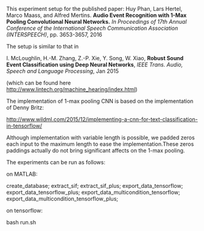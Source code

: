 This experiment setup for the published paper:
Huy Phan, Lars Hertel, Marco Maass, and Alfred Mertins. **Audio Event Recognition with 1-Max Pooling Convolutional Neural Networks.** _In Proceedings of 17th Annual Conference of the International Speech Communication Association (INTERSPEECH)_, pp. 3653-3657, 2016

The setup is similar to that in 

I. McLoughlin, H.-M. Zhang, Z.-P. Xie, Y. Song, W. Xiao, **Robust Sound Event Classification using Deep Neural Networks**, _IEEE Trans. Audio, Speech and Language Processing_, Jan 2015

(which can be found here http://www.lintech.org/machine_hearing/index.html)

The implementation of 1-max pooling CNN is based on the implementation of Denny Britz:

http://www.wildml.com/2015/12/implementing-a-cnn-for-text-classification-in-tensorflow/


Although implementation with variable length is possible, we padded zeros each input to the maximum length to ease the implementation.These zeros paddings actually do not bring significant affects on the 1-max pooling.

The experiments can be run as follows:

on MATLAB:

create_database;
extract_sif;
extract_sif_plus;
export_data_tensorflow;
export_data_tensorflow_plus;
export_data_multicondition_tensorflow;
export_data_multicondition_tensorflow_plus;

on tensorflow:

bash run.sh

